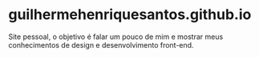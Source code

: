 # guilhermehenriquesantos.github.io
Site pessoal, o objetivo é falar um pouco de mim e mostrar meus conhecimentos de design e desenvolvimento front-end.
